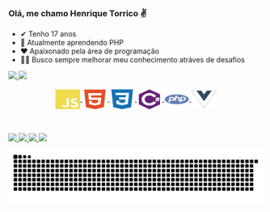 ### Olá, me chamo Henrique Torrico ✌

<ul>
  <li>✔ Tenho 17 anos</li>
  <li>📜 Atualmente aprendendo PHP</li>
  <li>❤ Apaixonado pela área de programação</li>
  <li>👨‍💻 Busco sempre melhorar meu conhecimento atráves de desafios</li>
</ul>

<div>
  <a href="https://beacons.ai/HenriqueTorrico">
   <img height="180em" src="https://github-readme-stats.vercel.app/api?username=HenriqueTorrico&show_icons=true&theme=dark&include_all_commits=true&count_private=true" />
   <img height="180em" src="https://github-readme-stats.vercel.app/api/top-langs/?username=HenriqueTorrico&layout=compact&langs_count=16&theme=dark" />
</div>
  
<div style="text-align: center;"><br>
  <img align="center" alt="Torrico-Js" height="40" width="50" src="https://raw.githubusercontent.com/devicons/devicon/master/icons/javascript/javascript-plain.svg" />
  <img align="center" alt="Torrico-Js" height="40" width="50" src="https://raw.githubusercontent.com/devicons/devicon/master/icons/html5/html5-plain.svg" />
  <img align="center" alt="Torrico-Js" height="40" width="50" src="https://raw.githubusercontent.com/devicons/devicon/master/icons/css3/css3-plain.svg" />
  <img align="center" alt="Torrico-Js" height="40" width="50" src="https://raw.githubusercontent.com/devicons/devicon/master/icons/csharp/csharp-plain.svg" />
  <img align="center" alt="Torrico-Js" height="40" width="50" src="https://raw.githubusercontent.com/devicons/devicon/master/icons/php/php-plain.svg" />
  <img align="center" alt="Torrico-Js" height="40" width="50" src="https://raw.githubusercontent.com/devicons/devicon/master/icons/vuejs/vuejs-plain.svg" />
</div>
  
## 
 
<div style="display: inline_block"><br>
  <a href="https://www.linkedin.com/in/henriquetorrico" target="_blank">
    <img src="https://img.shields.io/badge/LinkedIn-0077B5?style=for-the-badge&logo=linkedin&logoColor=white" target="_blank">
  </a>
  
  <a href="https://www.instagram.com/henriquetorrico" target="_blank">
    <img src="https://img.shields.io/badge/Instagram-E4405F?style=for-the-badge&logo=instagram&logoColor=white" target="_blank">
  </a>
  
  <a href="https://www.facebook.com/henrique.torrico" target="_blank">
    <img src="https://img.shields.io/badge/Facebook-1877F2?style=for-the-badge&logo=facebook&logoColor=white" target="_blank">
  </a>
  
  <a href="mailto:henriquetorrico12@gmail.com">
    <img src="https://img.shields.io/badge/Gmail-D14836?style=for-the-badge&logo=gmail&logoColor=white" target="_blank">
  </a>
</div>

![Snake animation](https://github.com/HenriqueTorrico/HenriqueTorrico/blob/output/github-contribution-grid-snake.svg)
